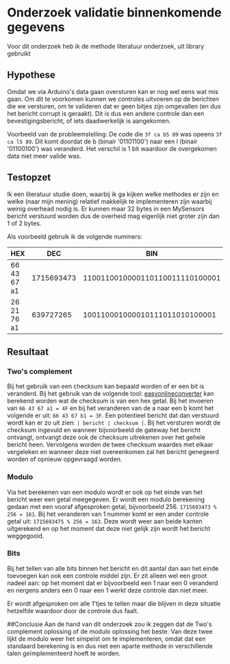 Onderzoek validatie binnenkomende gegevens
========
Voor dit onderzoek heb ik de methode literatuur onderzoek, uit library gebruikt

## Hypothese
Omdat we via Arduino's data gaan oversturen kan er nog wel eens wat mis gaan. Om dit te voorkomen kunnen we controles uitvoeren op de berichten die we versturen, om te valideren dat er geen bitjes zijn omgevallen (en dus het bericht corrupt is geraakt). Dit is dus een andere controle dan een bevestigingsbericht, of iets daadwerkelijk is aangekomen.

Voorbeeld van de probleemstelling:
De code die `3f ca b5 89` was opeens `3f ca l5 89`.
Dit komt doordat de b (binair '01101100') naar een l (binair '01100100') was veranderd. Het verschil is 1 bit waardoor de overgekomen data niet meer valide was.

## Testopzet
Ik een literatuur studie doen, waarbij ik ga kijken welke methodes er zijn en welke (naar mijn mening) relatief makkelijk te implementeren zijn waarbij weinig overhead nodig is. Er kunnen maar 32 bytes in een MySensors bericht verstuurd worden dus de overheid mag eigenlijk niet groter zijn dan 1 of 2 bytes.

Als voorbeeld gebruik ik de volgende nummers:

| HEX | DEC | BIN |
|------------- |------------ |--------------------------------- |
| 66 43 67 a1 | 1715693473 | 1100110010000110110011110100001 |
| 26 21 76 a1 | 639727265 | 100110001000010111011010100001 |

## Resultaat
### Two's complement
Bij het gebruik van een checksum kan bepaald worden of er een bit is veranderd.
Bij het gebruik van de volgende tool: [easyonlineconverter](http://easyonlineconverter.com/converters/checksum_converter.html) kan berekend worden wat de checksum is van een hex getal.
Bij het invoeren van `66 43 67 a1 = 4F` en bij het veranderen van de a naar een b komt het volgende er uit: `66 43 67 b1 = 3F`.
Een potentieel bericht dat dan verstuurd wordt kan er zo uit zien: `| bericht | checksum |`.
Bij het versturen wordt de checksum ingevuld en wanneer bijvoorbeeld de gateway het bericht ontvangt, ontvangt deze ook de checksum uitrekenen over het gehele bericht heen. Vervolgens worden de twee checksum waardes met elkaar vergeleken en wanneer deze niet overeenkomen zal het bericht genegeerd worden of opnieuw opgevraagd worden.

### Modulo
Via het berekenen van een modulo wordt er ook op het einde van het bericht weer een getal meegegeven. Er wordt een modulo berekening gedaan met een vooraf afgesproken getal, bijvoorbeeld 256.
`1715693473 % 256 = 161`. Bij het veranderen van 1 nummer komt er een ander controle getal uit: `1715693475 % 256 = 163`. Deze wordt weer aan beide kanten uitgerekend en op het moment dat deze niet gelijk zijn wordt het bericht weggegooid.

### Bits
Bij het tellen van alle bits binnen het bericht en dit aantal dan aan het einde toevoegen kan ook een controle middel zijn. Er zit alleen wel een groot nadeel aan: op het moment dat er bijvoorbeeld een 1 naar een 0 veranderd en nergens anders een 0 naar een 1 werkt deze controle dan niet meer.

Er wordt afgesproken om alle 1'tjes te tellen maar die blijven in deze situatie hetzelfde waardoor door de controle dus faalt.

##Conclusie
Aan de hand van dit onderzoek zou ik zeggen dat de Two's complement oplossing of de modulo oplossing het beste. Van deze twee lijkt de modulo weer het simpelst om te implementeren, omdat dat een standaard berekening is en dus niet een aparte methode in verschillende talen geïmplementeerd hoeft te worden.